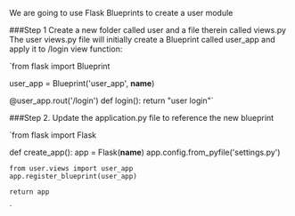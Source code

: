 We are going to use Flask Blueprints to create a user module

###Step 1 Create a new folder called user and a file therein called views.py
The user views.py file will initially create a Blueprint called user_app and apply it to /login view function:

`from flask import Blueprint

user_app = Blueprint('user_app', __name__)

@user_app.rout('/login')
def login():
    return "user login"`


###Step 2. Update the application.py file to reference the new blueprint

`from flask import Flask

def create_app():
    app = Flask(__name__)
    app.config.from_pyfile('settings.py')
    
    from user.views import user_app
    app.register_blueprint(user_app)
    
    return app
`
